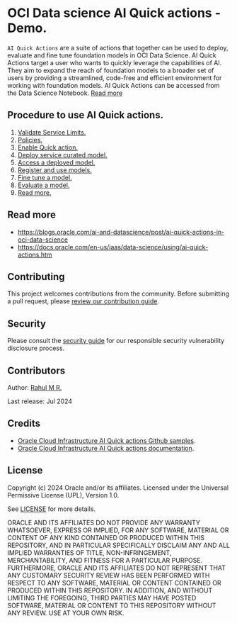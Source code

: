 # OCI Data science AI Quick actions - Demo.

`AI Quick Actions` are a suite of actions that together can be used to deploy, evaluate and fine tune foundation models in OCI Data Science. AI Quick Actions target a user who wants to quickly leverage the capabilities of AI. They aim to expand the reach of foundation models to a broader set of users by providing a streamlined, code-free and efficient environment for working with foundation models. AI Quick Actions can be accessed from the Data Science Notebook. [Read more](https://docs.oracle.com/en-us/iaas/data-science/using/ai-quick-actions.htm)

## Procedure to use AI Quick actions.

1. [Validate Service Limits.](docs/limits.md)
1. [Policies.](docs/policies.md)
1. [Enable Quick action.](docs/notebook.md)
1. [Deploy service curated model.](docs/deployments.md)
1. [Access a deployed model.](docs/use_deployed_model.md)
1. [Register and use models.](docs/register_use_model.md)
1. [Fine tune a model.](docs/finetune.md)
1. [Evaluate a model.](docs/evaluations.md)
1. [Read more.](docs/oci_ads.md)

## Read more

- https://blogs.oracle.com/ai-and-datascience/post/ai-quick-actions-in-oci-data-science
- https://docs.oracle.com/en-us/iaas/data-science/using/ai-quick-actions.htm

## Contributing

This project welcomes contributions from the community. Before submitting a pull
request, please [review our contribution guide](./CONTRIBUTING.md).


## Security

Please consult the [security guide](./SECURITY.md) for our responsible security
vulnerability disclosure process.

## Contributors

Author: [Rahul M R.](https://github.com/RahulMR42)

Last release: Jul 2024


## Credits

- [Oracle Cloud Infrastructure AI Quick actions Github samples](https://github.com/oracle-samples/oci-data-science-ai-samples/blob/main/ai-quick-actions/README.md).
- [Oracle Cloud Infrastructure AI Quick actions documentation](https://docs.oracle.com/en-us/iaas/data-science/using/ai-quick-actions.htm).

## License

Copyright (c) 2024 Oracle and/or its affiliates.
Licensed under the Universal Permissive License (UPL), Version 1.0.

See [LICENSE](LICENSE) for more details.

ORACLE AND ITS AFFILIATES DO NOT PROVIDE ANY WARRANTY WHATSOEVER, EXPRESS OR IMPLIED, FOR ANY SOFTWARE, MATERIAL OR CONTENT OF ANY KIND CONTAINED OR PRODUCED WITHIN THIS REPOSITORY, AND IN PARTICULAR SPECIFICALLY DISCLAIM ANY AND ALL IMPLIED WARRANTIES OF TITLE, NON-INFRINGEMENT, MERCHANTABILITY, AND FITNESS FOR A PARTICULAR PURPOSE.  FURTHERMORE, ORACLE AND ITS AFFILIATES DO NOT REPRESENT THAT ANY CUSTOMARY SECURITY REVIEW HAS BEEN PERFORMED WITH RESPECT TO ANY SOFTWARE, MATERIAL OR CONTENT CONTAINED OR PRODUCED WITHIN THIS REPOSITORY. IN ADDITION, AND WITHOUT LIMITING THE FOREGOING, THIRD PARTIES MAY HAVE POSTED SOFTWARE, MATERIAL OR CONTENT TO THIS REPOSITORY WITHOUT ANY REVIEW. USE AT YOUR OWN RISK.
